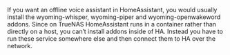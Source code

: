

If you want an offline voice assistant in HomeAssistant, you would usually install the wyoming-whisper, wyoming-piper and wyoming-openwakeword addons. Since on TrueNAS HomeAssistant runs in a container rather than directly on a host, you can’t install addons inside of HA. Instead you have to run these service somewhere else and then connect them to HA over the network.


